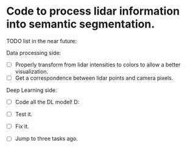 # Code to process lidar information into semantic segmentation.

TODO list in the near future:

Data processing side:

- [ ] Properly transform from lidar intensities to colors to allow a better visualization.
- [ ] Get a correspondence between lidar points and camera pixels.

Deep Learning side:

- [ ] Code all the DL model! D:
- [ ] Test it.
- [ ] Fix it.
- [ ] Jump to three tasks ago.


